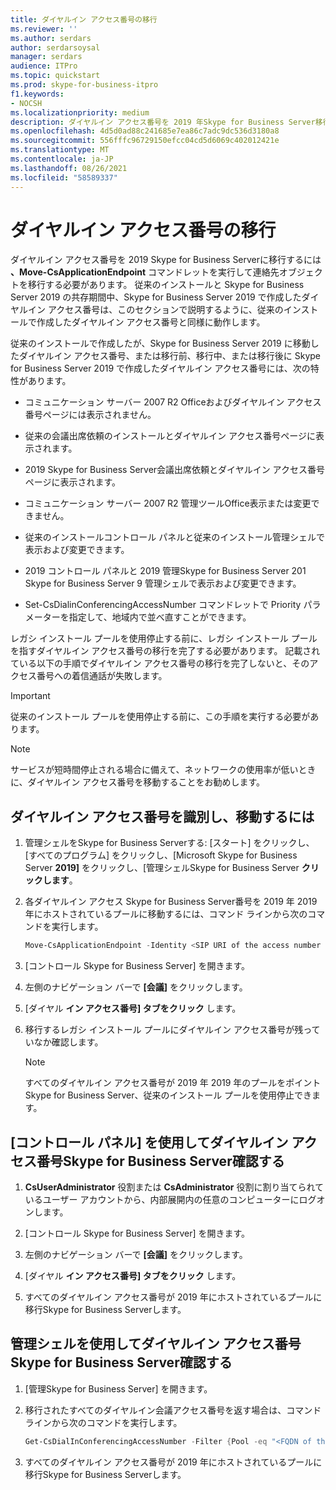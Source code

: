 ```yaml
---
title: ダイヤルイン アクセス番号の移行
ms.reviewer: ''
ms.author: serdars
author: serdarsoysal
manager: serdars
audience: ITPro
ms.topic: quickstart
ms.prod: skype-for-business-itpro
f1.keywords:
- NOCSH
ms.localizationpriority: medium
description: ダイヤルイン アクセス番号を 2019 年Skype for Business Server移行するには、連絡先オブジェクトを移行Move-CsApplicationEndpointコマンドレットを実行する必要があります。 従来のインストールと Skype for Business Server 2019 の共存期間中、Skype for Business Server 2019 で作成したダイヤルイン アクセス番号は、このセクションで説明するように、従来のインストールで作成したダイヤルイン アクセス番号と同様に動作します。
ms.openlocfilehash: 4d5d0ad88c241685e7ea86c7adc9dc536d3180a8
ms.sourcegitcommit: 556fffc96729150efcc04cd5d6069c402012421e
ms.translationtype: MT
ms.contentlocale: ja-JP
ms.lasthandoff: 08/26/2021
ms.locfileid: "58589337"
---
```

# <a name="migrate-dial-in-access-numbers"></a>ダイヤルイン アクセス番号の移行

ダイヤルイン アクセス番号を 2019 Skype for Business Serverに移行するには **、Move-CsApplicationEndpoint** コマンドレットを実行して連絡先オブジェクトを移行する必要があります。 従来のインストールと Skype for Business Server 2019 の共存期間中、Skype for Business Server 2019 で作成したダイヤルイン アクセス番号は、このセクションで説明するように、従来のインストールで作成したダイヤルイン アクセス番号と同様に動作します。 

従来のインストールで作成したが、Skype for Business Server 2019 に移動したダイヤルイン アクセス番号、または移行前、移行中、または移行後に Skype for Business Server 2019 で作成したダイヤルイン アクセス番号には、次の特性があります。

- コミュニケーション サーバー 2007 R2 Officeおよびダイヤルイン アクセス番号ページには表示されません。

- 従来の会議出席依頼のインストールとダイヤルイン アクセス番号ページに表示されます。

- 2019 Skype for Business Server会議出席依頼とダイヤルイン アクセス番号ページに表示されます。

- コミュニケーション サーバー 2007 R2 管理ツールOffice表示または変更できません。

- 従来のインストールコントロール パネルと従来のインストール管理シェルで表示および変更できます。

- 2019 コントロール パネルと 2019 管理Skype for Business Server 201 Skype for Business Server 9 管理シェルで表示および変更できます。

- Set-CsDialinConferencingAccessNumber コマンドレットで Priority パラメーターを指定して、地域内で並べ直すことができます。

レガシ インストール プールを使用停止する前に、レガシ インストール プールを指すダイヤルイン アクセス番号の移行を完了する必要があります。 記載されている以下の手順でダイヤルイン アクセス番号の移行を完了しないと、そのアクセス番号への着信通話が失敗します。

> [!IMPORTANT]
> 従来のインストール プールを使用停止する前に、この手順を実行する必要があります。 

> [!NOTE]
> サービスが短時間停止される場合に備えて、ネットワークの使用率が低いときに、ダイヤルイン アクセス番号を移動することをお勧めします。 

## <a name="to-identify-and-move-dial-in-access-numbers"></a>ダイヤルイン アクセス番号を識別し、移動するには

1. 管理シェルをSkype for Business Serverする: [スタート] をクリックし、[すべてのプログラム] をクリックし、[Microsoft Skype for Business Server **2019]** をクリックし、[管理シェルSkype for Business Server **クリックします**。

2. 各ダイヤルイン アクセス Skype for Business Server番号を 2019 年 2019 年にホストされているプールに移動するには、コマンド ラインから次のコマンドを実行します。 

   ```PowerShell
   Move-CsApplicationEndpoint -Identity <SIP URI of the access number to be moved> -Target <FQDN of the pool to which the access number is moving>
   ```

3. [コントロール Skype for Business Server] を開きます。

4. 左側のナビゲーション バーで **[会議]** をクリックします。

5. [ダイヤル **イン アクセス番号] タブをクリック** します。 

6. 移行するレガシ インストール プールにダイヤルイン アクセス番号が残っていなか確認します。

    > [!NOTE]
    > すべてのダイヤルイン アクセス番号が 2019 年 2019 年のプールをポイントSkype for Business Server、従来のインストール プールを使用停止できます。 

## <a name="verify-the-dial-in-access-number-migration-using-skype-for-business-server-control-panel"></a>[コントロール パネル] を使用してダイヤルイン アクセス番号Skype for Business Server確認する

1. **CsUserAdministrator** 役割または **CsAdministrator** 役割に割り当てられているユーザー アカウントから、内部展開内の任意のコンピューターにログオンします。 

2. [コントロール Skype for Business Server] を開きます。

3. 左側のナビゲーション バーで **[会議]** をクリックします。

4. [ダイヤル **イン アクセス番号] タブをクリック** します。 

5. すべてのダイヤルイン アクセス番号が 2019 年にホストされているプールに移行Skype for Business Serverします。

## <a name="verify-the-dial-in-access-number-migration-using-skype-for-business-server-management-shell"></a>管理シェルを使用してダイヤルイン アクセス番号Skype for Business Server確認する

1. [管理Skype for Business Server] を開きます。

2. 移行されたすべてのダイヤルイン会議アクセス番号を返す場合は、コマンド ラインから次のコマンドを実行します。

   ```PowerShell
   Get-CsDialInConferencingAccessNumber -Filter {Pool -eq "<FQDN of the pool to which the access number is moved>"}
   ```

3. すべてのダイヤルイン アクセス番号が 2019 年にホストされているプールに移行Skype for Business Serverします。


